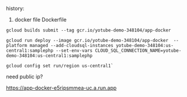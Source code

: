 history: 

1. docker file Dockerfile  
```
gcloud builds submit --tag gcr.io/yotube-demo-348104/app-docker
```
```
gcloud run deploy --image gcr.io/yotube-demo-348104/app-docker  --platform managed --add-cloudsql-instances yotube-demo-348104:us-central1:samplephp --set-env-vars CLOUD_SQL_CONNECTION_NAME=yotube-demo-348104:us-central1:samplephp
```
```
gcloud config set run/region us-central1`
```

need public ip?

https://app-docker-e5ripsmmea-uc.a.run.app